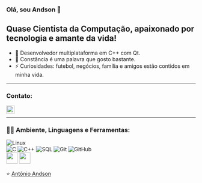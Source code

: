 ### Olá, sou Andson 👋


## Quase Cientista da Computação, apaixonado por tecnologia e amante da vida!
- 🔭 Desenvolvedor multiplataforma em C++ com Qt.
- 🌱 Constância é uma palavra que gosto bastante.
- ⚡ Curiosidades: futebol, negócios, família e amigos estão contidos em minha vida.

---

### Contato:
<a href="https://www.linkedin.com/in/ant%C3%B4nio-andson-694319204/">
  <img align="left" alt="andson" width="22px" src="https://cdn.jsdelivr.net/npm/simple-icons@v3/icons/linkedin.svg" />
</a>
</br>

---

### 👨‍💻 Ambiente, Linguagens e Ferramentas:
![Linux](https://img.shields.io/badge/-Linux-222222?style=flat&logo=linux&logoColor=FCC624)
</br>
![C](https://img.shields.io/badge/-C-000000?style=flat&logo=c)
![C++](https://img.shields.io/badge/-C++-000000?style=flat&logo=c%2B%2B)
![SQL](https://img.shields.io/badge/-SQL-000000?style=flat&logo=postgresql)
![Git](https://img.shields.io/badge/-Git-222222?style=flat&logo=git&logoColor=F05032)
![GitHub](https://img.shields.io/badge/-GitHub-222222?style=flat&logo=github&logoColor=181717)
</br>
<img width="30px" src="https://img.icons8.com/ios-filled/50/26e07f/qt.png"/>
<img width="30px" src="https://user-images.githubusercontent.com/29909491/132295839-85dd31cf-8dcb-4ae7-b87f-07fa71c66840.png" />


⭐️ [Antônio Andson](https://github.com/andsonsilv)
